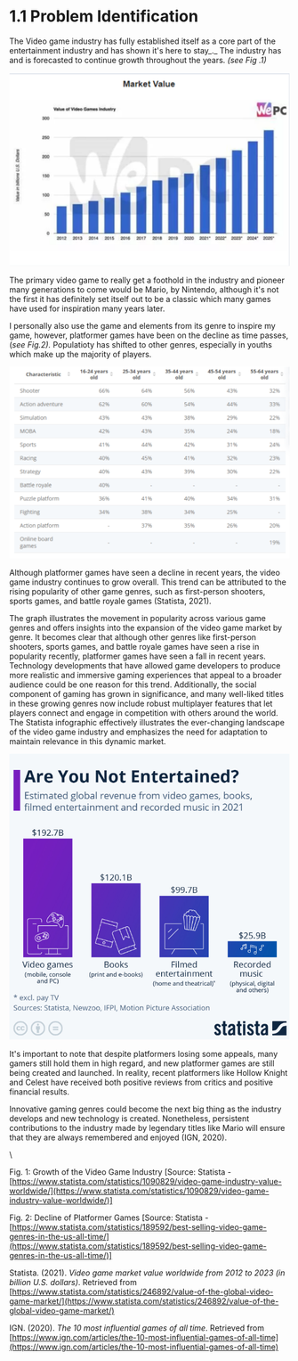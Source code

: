 # 1.1 Problem Identification

The Video game industry has fully established itself as a core part of the entertainment industry and has shown it's here to stay_._ The industry has and is forecasted to continue growth throughout the years. _(see Fig .1)_

__![](<../.gitbook/assets/image (2).png>)__

The primary video game to really get a foothold in the industry and pioneer many generations to come would be Mario, by Nintendo, although it's not the first it has definitely set itself out to be a classic which many games have used for inspiration many years later.&#x20;

I personally also use the game and elements from its genre to inspire my game, however, platformer games have been on the decline as time passes, (_see Fig.2)._ Populatioty has shifted to other genres, especially in youths which make up the majority of players.

![](../.gitbook/assets/image.png)

Although platformer games have seen a decline in recent years, the video game industry continues to grow overall. This trend can be attributed to the rising popularity of other game genres, such as first-person shooters, sports games, and battle royale games (Statista, 2021).

The graph illustrates the movement in popularity across various game genres and offers insights into the expansion of the video game market by genre. It becomes clear that although other genres like first-person shooters, sports games, and battle royale games have seen a rise in popularity recently, platformer games have seen a fall in recent years. Technology developments that have allowed game developers to produce more realistic and immersive gaming experiences that appeal to a broader audience could be one reason for this trend. Additionally, the social component of gaming has grown in significance, and many well-liked titles in these growing genres now include robust multiplayer features that let players connect and engage in competition with others around the world. The Statista infographic effectively illustrates the ever-changing landscape of the video game industry and emphasizes the need for adaptation to maintain relevance in this dynamic market.

![](<../.gitbook/assets/image (3).png>)

It's important to note that despite platformers losing some appeals, many gamers still hold them in high regard, and new platformer games are still being created and launched. In reality, recent platformers like Hollow Knight and Celest have received both positive reviews from critics and positive financial results.

Innovative gaming genres could become the next big thing as the industry develops and new technology is created. Nonetheless, persistent contributions to the industry made by legendary titles like Mario will ensure that they are always remembered and enjoyed (IGN, 2020).

\




Fig. 1: Growth of the Video Game Industry \[Source: Statista - [https://www.statista.com/statistics/1090829/video-game-industry-value-worldwide/](https://www.statista.com/statistics/1090829/video-game-industry-value-worldwide/)]

Fig. 2: Decline of Platformer Games \[Source: Statista - [https://www.statista.com/statistics/189592/best-selling-video-game-genres-in-the-us-all-time/](https://www.statista.com/statistics/189592/best-selling-video-game-genres-in-the-us-all-time/)]

Statista. (2021). _Video game market value worldwide from 2012 to 2023 (in billion U.S. dollars)_. Retrieved from [https://www.statista.com/statistics/246892/value-of-the-global-video-game-market/](https://www.statista.com/statistics/246892/value-of-the-global-video-game-market/)

IGN. (2020). _The 10 most influential games of all time_. Retrieved from [https://www.ign.com/articles/the-10-most-influential-games-of-all-time](https://www.ign.com/articles/the-10-most-influential-games-of-all-time)
